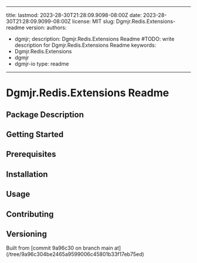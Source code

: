 ---

title:
lastmod: 2023-28-30T21:28:09.9098-08:00Z
date: 2023-28-30T21:28:09.9099-08:00Z
license: MIT
slug: Dgmjr.Redis.Extensions-readme
version:
authors:
- dgmjr;
description: Dgmjr.Redis.Extensions Readme #TODO: write description for Dgmjr.Redis.Extensions Readme
keywords:
- Dgmjr.Redis.Extensions
- dgmjr
- dgmjr-io
type: readme
------------

# Dgmjr.Redis.Extensions Readme

<!-- TODO: Write the contents of the Dgmjr.Redis.Extensions Readme file -->

## Package Description

## Getting Started

## Prerequisites

## Installation

## Usage

## Contributing

## Versioning

Built from [commit 9a96c30 on branch main at]
(/tree/9a96c304be2465a9599006c45801b33f17eb75ed)
